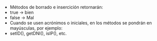 - Métodos de borrado e insercición retornarán:
 - true -> bien
 - false -> Mal
- Cuando se usen acrónimos o iniciales, en los métodos se pondrán en mayúsculas, por ejemplo:
 - setID(), getDNI(), isIP(), etc.
